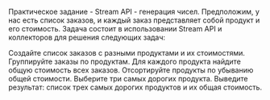 Практическое задание - Stream API - генерация чисел.
Предположим, у нас есть список заказов, и каждый заказ представляет собой продукт и его стоимость. Задача состоит в использовании Stream API и коллекторов для решения следующих задач:

Создайте список заказов с разными продуктами и их стоимостями.
Группируйте заказы по продуктам.
Для каждого продукта найдите общую стоимость всех заказов.
Отсортируйте продукты по убыванию общей стоимости.
Выберите три самых дорогих продукта.
Выведите результат: список трех самых дорогих продуктов и их общая стоимость.
